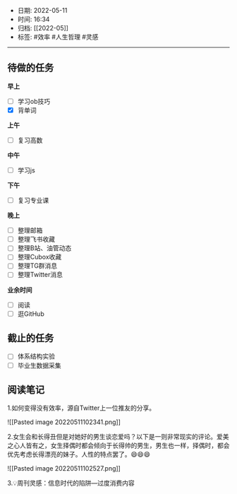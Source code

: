 - 日期: 2022-05-11
- 时间: 16:34
- 归档: [[2022-05]]
- 标签: #效率 #人生哲理 #灵感 
---

## 待做的任务

**早上**

- [ ] 学习ob技巧
- [x] 背单词

**上午**

- [ ] 复习高数

**中午**

- [ ] 学习js

**下午**

- [ ] 复习专业课

**晚上**

- [ ] 整理邮箱
- [ ] 整理飞书收藏
- [ ] 整理B站、油管动态
- [ ] 整理Cubox收藏
- [ ] 整理TG群消息
- [ ] 整理Twitter消息

**业余时间**

- [ ] 阅读 
- [ ] 逛GitHub

## 截止的任务

- [ ] 体系结构实验
- [ ] 毕业生数据采集

## 阅读笔记

1.如何变得没有效率，源自Twitter上一位推友的分享。

![[Pasted image 20220511102341.png]]

2.女生会和长得丑但是对她好的男生谈恋爱吗？以下是一则非常现实的评论。爱美之心人皆有之，女生择偶时都会倾向于长得帅的男生，男生也一样，择偶时，都会优先考虑长得漂亮的妹子。人性的特点罢了。😄😄😄

![[Pasted image 20220511102527.png]]

3.💡周刊灵感：信息时代的陷阱—过度消费内容
